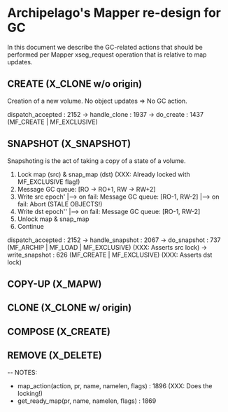 # Archipelago's Mapper re-design for GC

In this document we describe the GC-related actions that should be performed per
Mapper xseg_request operation that is relative to map updates.

## CREATE (X_CLONE w/o origin)

Creation of a new volume. No object updates => No GC action.

dispatch_accepted : 2152 -> handle_clone : 1937
-> do_create : 1437 (MF_CREATE | MF_EXCLUSIVE)

## SNAPSHOT (X_SNAPSHOT)

Snapshoting is the act of taking a copy of a state of a volume.

1) Lock map (src) & snap_map (dst) (XXX: Already locked with MF_EXCLUSIVE flag!)
2) Message GC queue: [RO -> RO+1, RW -> RW+2]
3) Write src epoch'
     |--> on fail: Message GC queue: [RO-1, RW-2]
            |--> on fail: Abort (STALE OBJECTS!)
4) Write dst epoch''
     |--> on fail: Message GC queue: [RO-1, RW-2]
5) Unlock map & snap_map
6) Continue

dispatch_accepted : 2152 -> handle_snapshot : 2067
-> do_snapshot : 737 (MF_ARCHIP | MF_LOAD | MF_EXCLUSIVE) (XXX: Asserts src lock)
-> write_snapshot : 626 (MF_CREATE | MF_EXCLUSIVE) (XXX: Asserts dst lock)

## COPY-UP (X_MAPW)
## CLONE (X_CLONE w/ origin)
## COMPOSE (X_CREATE)
## REMOVE (X_DELETE)

--
NOTES:
- map_action(action, pr, name, namelen, flags) : 1896 (XXX: Does the locking!)
- get_ready_map(pr, name, namelen, flags) : 1869
